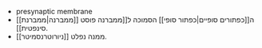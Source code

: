 - presynaptic membrane
- [[ממברנה|ממברנת]] ה[[כפתורים סופיים|כפתור סופי]] הסמוכה ל[[ממברנה פוסט סינפטית]].
- ממנה נפלט [[ניורוטרנסמיטר]].
